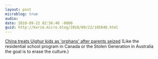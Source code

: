 ```yaml
---
layout: post
microblog: true
audio: 
date: 2018-09-22 02:56:40 -0800
guid: http://kerim.micro.blog/2018/09/22/105640.html
---
```

[China treats Uighur kids as 'orphans' after parents seized](https://apnews.com/903a97b7c62a47b98553b6f422827dd7) (Like the residential school program in Canada or the Stolen Generation in Australia the goal is to erase the culture.)
